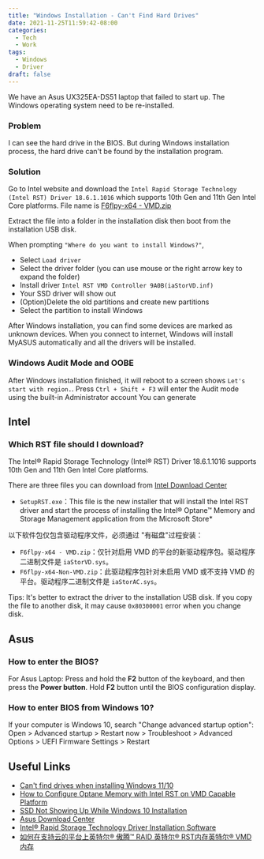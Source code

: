```yaml
---
title: "Windows Installation - Can't Find Hard Drives"
date: 2021-11-25T11:59:42-08:00
categories:
  - Tech
  - Work
tags:
  - Windows
  - Driver
draft: false
---
```


We have an Asus UX325EA-DS51 laptop that failed to start up. 
The Windows operating system need to be re-installed.

### Problem
I can see the hard drive in the BIOS.
But during Windows installation process, the hard drive can't be found by the installation program.

### Solution
Go to Intel website and download the `Intel Rapid Storage Technology (Intel RST) Driver 18.6.1.1016` which supports 10th Gen and 11th Gen Intel Core platforms. 
File name is [F6flpy-x64 - VMD.zip](https://www.intel.com/content/www/us/en/download/19512/intel-rapid-storage-technology-driver-installation-software-with-intel-optane-memory-10th-and-11th-gen-platforms.html)

Extract the file into a folder in the installation disk then boot from the installation USB disk. 

When prompting `"Where do you want to install Windows?"`, 
* Select `Load driver`
* Select the driver folder (you can use mouse or the right arrow key to expand the folder)
* Install driver `Intel RST VMD Controller 9A0B(iaStorVD.inf)`
* Your SSD driver will show out
* (Option)Delete the old partitions and create new partitions
* Select the partition to install Windows

After Windows installation, you can find some devices are marked as unknown devices. When you connect to internet,
Windows will install MyASUS automatically and all the drivers will be installed.

### Windows Audit Mode and OOBE
After Windows installation finished, it will reboot to a screen shows `Let's start with region.`.
Press `Ctrl + Shift + F3` will enter the Audit mode using the built-in Administrator account
You can generate 

## Intel
### Which RST file should I download?
The Intel® Rapid Storage Technology (Intel® RST) Driver 18.6.1.1016 supports 10th Gen and 11th Gen Intel Core platforms.

There are three files you can download from [Intel Download Center](https://www.intel.com/content/www/us/en/download/19512/intel-rapid-storage-technology-driver-installation-software-with-intel-optane-memory-10th-and-11th-gen-platforms.html) 
* `SetupRST.exe`：This file is the new installer that will install the Intel RST driver and start the process of installing the Intel® Optane™ Memory and Storage Management application from the Microsoft Store*

以下软件包仅包含驱动程序文件，必须通过 "有磁盘"过程安装：
* `F6flpy-x64 - VMD.zip`：仅针对启用 VMD 的平台的新驱动程序包。驱动程序二进制文件是 `iaStorVD.sys`。
* `F6flpy-x64-Non-VMD.zip`：此驱动程序包针对未启用 VMD 或不支持 VMD 的平台。驱动程序二进制文件是 `iaStorAC.sys`。

Tips:
It's better to extract the driver to the installation USB disk. 
If you copy the file to another disk, it may cause `0x80300001` error when you change disk.

## Asus
### How to enter the BIOS?
For Asus Laptop:
Press and hold the **F2** button of the keyboard, and then press the **Power button**.
Hold **F2** button until the BIOS configuration display.

### How to enter BIOS from Windows 10?
If your computer is Windows 10, search "Change advanced startup option":
Open > Advanced startup > Restart now > Troubleshoot > Advanced Options > UEFI Firmware Settings > Restart 

## Useful Links
* [Can't find drives when installing Windows 11/10](https://www.asus.com/support/faq/1044458)
* [How to Configure Optane Memory with Intel RST on VMD Capable Platform](https://www.intel.com/content/www/us/en/support/articles/000057787/memory-and-storage/intel-optane-memory.html)
* [SSD Not Showing Up While Windows 10 Installation](https://www.youtube.com/watch?v=7nWfZh2X3ZY)
* [Asus Download Center](https://www.asus.com/support/Download-Center/)
* [Intel® Rapid Storage Technology Driver Installation Software](https://www.intel.com/content/www/us/en/download/19512/intel-rapid-storage-technology-driver-installation-software-with-intel-optane-memory-10th-and-11th-gen-platforms.html)
* [如何在支持云的平台上英特尔® 傲腾™ RAID 英特尔® RST内存英特尔® VMD内存](https://www.intel.cn/content/www/cn/zh/support/articles/000057787/memory-and-storage/intel-optane-memory.html)